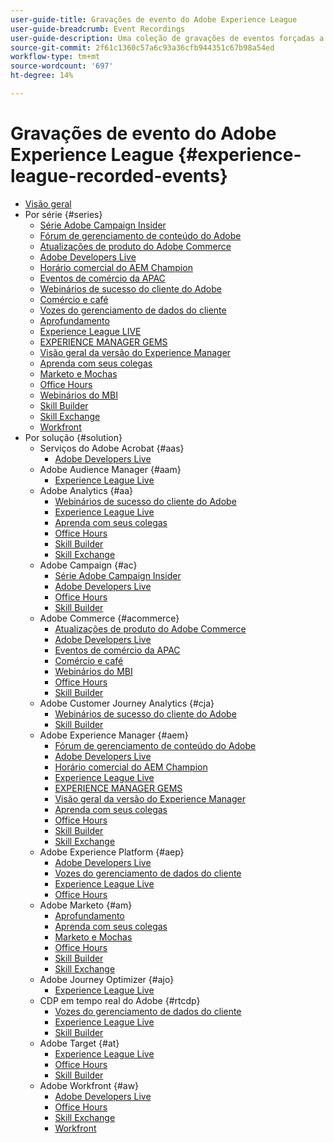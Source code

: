 ```yaml
---
user-guide-title: Gravações de evento do Adobe Experience League
user-guide-breadcrumb: Event Recordings
user-guide-description: Uma coleção de gravações de eventos forçadas a usar os produtos Adobe Enterprise
source-git-commit: 2f61c1360c57a6c93a36cfb944351c67b98a54ed
workflow-type: tm+mt
source-wordcount: '697'
ht-degree: 14%

---
```



# Gravações de evento do Adobe Experience League {#experience-league-recorded-events}

+ [Visão geral](overview.md)
+ Por série {#series}
   + [Série Adobe Campaign Insider](https://experienceleague.adobe.com/docs/events/adobe-campaign-insider-recordings/overview.html)
   + [Fórum de gerenciamento de conteúdo do Adobe](https://experienceleague.adobe.com/docs/events/adobe-content-management-forum-recordings/overview.html)
   + [Atualizações de produto do Adobe Commerce](https://experienceleague.adobe.com/docs/events/adobe-commerce-product-update-recordings/overview.html)
   + [Adobe Developers Live](https://experienceleague.adobe.com/docs/events/adobe-developers-live-recordings/overview.html)
   + [Horário comercial do AEM Champion](https://experienceleague.adobe.com/docs/events/aem-champion-office-hours/overview.html)
   + [Eventos de comércio da APAC](https://experienceleague.adobe.com/docs/events/apac-commerce-recordings/overview.html)
   + [Webinários de sucesso do cliente do Adobe](https://experienceleague.adobe.com/docs/events/adobe-customer-success-webinar-recordings/overview.html)
   + [Comércio e café](https://experienceleague.adobe.com/docs/events/commerce-and-coffee-recordings/overview.html)
   + [Vozes do gerenciamento de dados do cliente](https://experienceleague.adobe.com/docs/events/customer-data-management-voices-recordings/overview.html?lang=pt-BR)
   + [Aprofundamento](https://experienceleague.adobe.com/docs/events/deep-dives-recordings/overview.html)
   + [Experience League LIVE](https://experienceleague.adobe.com/docs/events/experience-league-live-recordings/overview.html)
   + [EXPERIENCE MANAGER GEMS](https://experienceleague.adobe.com/docs/events/experience-manager-gems-recordings/overview.html)
   + [Visão geral da versão do Experience Manager](https://experienceleague.adobe.com/docs/events/aemcs-release-update-recordings/overview.html?lang=pt-BR)
   + [Aprenda com seus colegas](https://experienceleague.adobe.com/docs/events/learn-from-your-peers-recordings/overview.html)
   + [Marketo e Mochas](https://experienceleague.adobe.com/docs/events/marketo-and-mochas-recordings/overview.html)
   + [Office Hours](https://experienceleague.adobe.com/docs/events/office-hours/overview.html)
   + [Webinários do MBI](https://experienceleague.adobe.com/docs/events/mbi-webinars-recordings/overview.html)
   + [Skill Builder](https://experienceleague.adobe.com/docs/events/skill-builder-recordings/overview.html)
   + [Skill Exchange](https://experienceleague.adobe.com/docs/events/the-skill-exchange-recordings/overview.html)
   + [Workfront](https://experienceleague.adobe.com/docs/events/workfront-recordings/overview.html)
+ Por solução {#solution}
   + Serviços do Adobe Acrobat {#aas}
      + [Adobe Developers Live](https://experienceleague.adobe.com/docs/events/adobe-developers-live-recordings/overview.html)
   + Adobe Audience Manager {#aam}
      + [Experience League Live](https://experienceleague.adobe.com/docs/events/experience-league-live-recordings/overview.html)
   + Adobe Analytics {#aa}
      + [Webinários de sucesso do cliente do Adobe](https://experienceleague.adobe.com/docs/events/adobe-customer-success-webinar-recordings/overview.html)
      + [Experience League Live](https://experienceleague.adobe.com/docs/events/experience-league-live-recordings/overview.html)
      + [Aprenda com seus colegas](https://experienceleague.adobe.com/docs/events/learn-from-your-peers-recordings/overview.html)
      + [Office Hours](https://experienceleague.adobe.com/docs/events/office-hours/overview.html)
      + [Skill Builder](https://experienceleague.adobe.com/docs/events/skill-builder-recordings/overview.html)
      + [Skill Exchange](https://experienceleague.adobe.com/docs/events/the-skill-exchange-recordings/overview.html)
   + Adobe Campaign {#ac}
      + [Série Adobe Campaign Insider](https://experienceleague.adobe.com/docs/events/adobe-campaign-insider-recordings/overview.html)
      + [Adobe Developers Live](https://experienceleague.adobe.com/docs/events/adobe-developers-live-recordings/overview.html)
      + [Office Hours](https://experienceleague.adobe.com/docs/events/office-hours/overview.html)
      + [Skill Builder](https://experienceleague.adobe.com/docs/events/skill-builder-recordings/overview.html)
   + Adobe Commerce {#acommerce}
      + [Atualizações de produto do Adobe Commerce](https://experienceleague.adobe.com/docs/events/adobe-commerce-product-update-recordings/overview.html)
      + [Adobe Developers Live](https://experienceleague.adobe.com/docs/events/adobe-developers-live-recordings/overview.html)
      + [Eventos de comércio da APAC](https://experienceleague.adobe.com/docs/events/apac-commerce-recordings/overview.html)
      + [Comércio e café](https://experienceleague.adobe.com/docs/events/commerce-and-coffee-recordings/overview.html)
      + [Webinários do MBI](https://experienceleague.adobe.com/docs/events/mbi-webinars-recordings/overview.html)
      + [Office Hours](https://experienceleague.adobe.com/docs/events/office-hours/overview.html)
      + [Skill Builder](https://experienceleague.adobe.com/docs/events/skill-builder-recordings/overview.html)
   + Adobe Customer Journey Analytics {#cja}
      + [Webinários de sucesso do cliente do Adobe](https://experienceleague.adobe.com/docs/events/adobe-customer-success-webinar-recordings/overview.html)
      + [Skill Builder](https://experienceleague.adobe.com/docs/events/skill-builder-recordings/overview.html)
   + Adobe Experience Manager {#aem}
      + [Fórum de gerenciamento de conteúdo do Adobe](https://experienceleague.adobe.com/docs/events/adobe-content-management-forum-recordings/overview.html)
      + [Adobe Developers Live](https://experienceleague.adobe.com/docs/events/adobe-developers-live-recordings/overview.html)
      + [Horário comercial do AEM Champion](https://experienceleague.adobe.com/docs/events/aem-champion-office-hours/overview.html)
      + [Experience League Live](https://experienceleague.adobe.com/docs/events/experience-league-live-recordings/overview.html)
      + [EXPERIENCE MANAGER GEMS](https://experienceleague.adobe.com/docs/events/experience-manager-gems-recordings/overview.html)
      + [Visão geral da versão do Experience Manager](https://experienceleague.adobe.com/docs/events/aemcs-release-update-recordings/overview.html?lang=pt-BR)
      + [Aprenda com seus colegas](https://experienceleague.adobe.com/docs/events/learn-from-your-peers-recordings/overview.html)
      + [Office Hours](https://experienceleague.adobe.com/docs/events/office-hours/overview.html)
      + [Skill Builder](https://experienceleague.adobe.com/docs/events/skill-builder-recordings/overview.html)
      + [Skill Exchange](https://experienceleague.adobe.com/docs/events/the-skill-exchange-recordings/overview.html)
   + Adobe Experience Platform {#aep}
      + [Adobe Developers Live](https://experienceleague.adobe.com/docs/events/adobe-developers-live-recordings/overview.html)
      + [Vozes do gerenciamento de dados do cliente](https://experienceleague.adobe.com/docs/events/customer-data-management-voices-recordings/overview.html?lang=pt-BR)
      + [Experience League Live](https://experienceleague.adobe.com/docs/events/experience-league-live-recordings/overview.html)
      + [Office Hours](https://experienceleague.adobe.com/docs/events/office-hours/overview.html)
   + Adobe Marketo {#am}
      + [Aprofundamento](https://experienceleague.adobe.com/docs/events/deep-dives-recordings/overview.html)
      + [Aprenda com seus colegas](https://experienceleague.adobe.com/docs/events/learn-from-your-peers-recordings/overview.html)
      + [Marketo e Mochas](https://experienceleague.adobe.com/docs/events/marketo-and-mochas-recordings/overview.html)
      + [Office Hours](https://experienceleague.adobe.com/docs/events/office-hours/overview.html)
      + [Skill Builder](https://experienceleague.adobe.com/docs/events/skill-builder-recordings/overview.html)
      + [Skill Exchange](https://experienceleague.adobe.com/docs/events/the-skill-exchange-recordings/overview.html)
   + Adobe Journey Optimizer {#ajo}
      + [Experience League Live](https://experienceleague.adobe.com/docs/events/experience-league-live-recordings/overview.html)
   + CDP em tempo real do Adobe {#rtcdp}
      + [Vozes do gerenciamento de dados do cliente](https://experienceleague.adobe.com/docs/events/customer-data-management-voices-recordings/overview.html?lang=pt-BR)
      + [Experience League Live](https://experienceleague.adobe.com/docs/events/experience-league-live-recordings/overview.html)
      + [Skill Builder](https://experienceleague.adobe.com/docs/events/skill-builder-recordings/overview.html)
   + Adobe Target {#at}
      + [Experience League Live](https://experienceleague.adobe.com/docs/events/experience-league-live-recordings/overview.html)
      + [Office Hours](https://experienceleague.adobe.com/docs/events/office-hours/overview.html)
      + [Skill Builder](https://experienceleague.adobe.com/docs/events/skill-builder-recordings/overview.html)
   + Adobe Workfront {#aw}
      + [Adobe Developers Live](https://experienceleague.adobe.com/docs/events/adobe-developers-live-recordings/overview.html)
      + [Office Hours](https://experienceleague.adobe.com/docs/events/office-hours/overview.html)
      + [Skill Exchange](https://experienceleague.adobe.com/docs/events/the-skill-exchange-recordings/overview.html)
      + [Workfront](https://experienceleague.adobe.com/docs/events/workfront-recordings/overview.html)